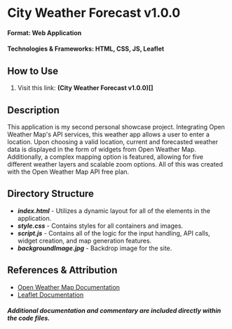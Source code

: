 # City Weather Forecast v1.0.0
#### Format: Web Application
#### Technologies & Frameworks: HTML, CSS, JS, Leaflet
## How to Use 
1. Visit this link: **(City Weather Forecast v1.0.0)[]**
## Description
This application is my second personal showcase project. Integrating Open Weather Map's API services, this weather app allows a user to enter a location. Upon choosing a valid location, current and forecasted weather data is displayed in the form of widgets from Open Weather Map. Additionally, a complex mapping option is featured, allowing for five different weather layers and scalable zoom options. All of this was created with the Open Weather Map API free plan. 

## Directory Structure
* **_index.html_** - Utilizes a dynamic layout for all of the elements in the application.  
* **_style.css_** - Contains styles for all containers and images. 
* **_script.js_** - Contains all of the logic for the input handling, API calls, widget creation, and map generation features. 
* **_backgroundImage.jpg_** - Backdrop image for the site. 
## References & Attribution
* [Open Weather Map Documentation](https://openweathermap.org/api)
* [Leaflet Documentation](https://docs.python.org/3/library/tk.html)
##### Additional documentation and commentary are included directly within the code files. 
